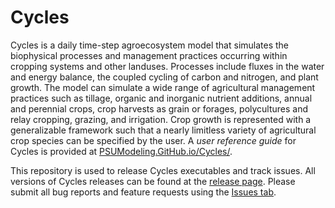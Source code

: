Cycles
======
Cycles is a daily time-step agroecosystem model that simulates the biophysical processes and management practices occurring within cropping systems and other landuses.
Processes include fluxes in the water and energy balance, the coupled cycling of carbon and nitrogen, and plant growth. The model can simulate a wide range of agricultural management practices such as tillage, organic and inorganic nutrient additions, annual and perennial crops, crop harvests as grain or forages, polycultures and relay cropping, grazing, and irrigation.
Crop growth is represented with a generalizable framework such that a nearly limitless variety of agricultural crop species can be specified by the user.
A *user reference guide* for Cycles is provided at [PSUModeling.GitHub.io/Cycles/](https://psumodeling.github.io/Cycles/).

This repository is used to release Cycles executables and track issues.
All versions of Cycles releases can be found at the [release page](https://github.com/PSUmodeling/Cycles/releases).
Please submit all bug reports and feature requests using the [Issues tab](https://github.com/PSUmodeling/Cycles/issues).
